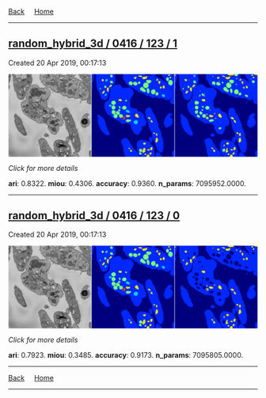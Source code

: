 
[Back](..)&nbsp;&nbsp;&nbsp;&nbsp;&nbsp;[Home](https://leapmanlab.github.io/snapshots)

---

<div class="summary"><a href="1"><h2>random_hybrid_3d / 0416 / 123 / 1</h2></a><p>Created 20 Apr 2019, 00:17:13
</p><a href="1"><img src="1/media/summary.png" align="center"></a><p>
<i>Click for more details</i>
</p></div>

**ari**: 0.8322. **miou**: 0.4306. **accuracy**: 0.9360. **n_params**: 7095952.0000. 

---

<div class="summary"><a href="0"><h2>random_hybrid_3d / 0416 / 123 / 0</h2></a><p>Created 20 Apr 2019, 00:17:13
</p><a href="0"><img src="0/media/summary.png" align="center"></a><p>
<i>Click for more details</i>
</p></div>

**ari**: 0.7923. **miou**: 0.3485. **accuracy**: 0.9173. **n_params**: 7095805.0000. 

---

[Back](..)&nbsp;&nbsp;&nbsp;&nbsp;&nbsp;[Home](https://leapmanlab.github.io/snapshots)

---